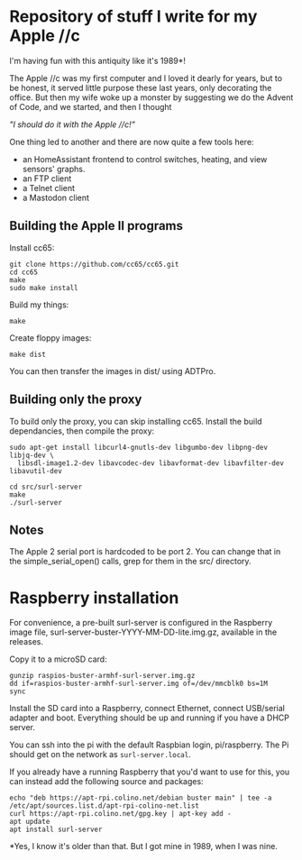 # Repository of stuff I write for my Apple //c

I'm having fun with this antiquity like it's 1989*!

The Apple //c was my first computer and I loved it dearly
for years, but to be honest, it served little purpose these
last years, only decorating the office. But then my wife woke
up a monster by suggesting we do the Advent of Code, and we
started, and then I thought

_"I should do it with the Apple //c!"_

One thing led to another and there are now quite a few tools
here:
- an HomeAssistant frontend to control switches, heating, and view sensors' graphs.
- an FTP client
- a Telnet client
- a Mastodon client

## Building the Apple II programs

Install cc65:

```
git clone https://github.com/cc65/cc65.git
cd cc65
make
sudo make install
```

Build my things:

```
make
```

Create floppy images:

```
make dist
```

You can then transfer the images in dist/ using ADTPro.

## Building only the proxy

To build only the proxy, you can skip installing cc65. Install the build dependancies, then compile the proxy:

```
sudo apt-get install libcurl4-gnutls-dev libgumbo-dev libpng-dev libjq-dev \
  libsdl-image1.2-dev libavcodec-dev libavformat-dev libavfilter-dev libavutil-dev

cd src/surl-server
make
./surl-server
```

## Notes

The Apple 2 serial port is hardcoded to be port 2. You can change that in the simple_serial_open() calls, grep for them in the src/ directory.

# Raspberry installation
For convenience, a pre-built surl-server is configured in the Raspberry image file, surl-server-buster-YYYY-MM-DD-lite.img.gz, available in the releases.

Copy it to a microSD card:
```
gunzip raspios-buster-armhf-surl-server.img.gz
dd if=raspios-buster-armhf-surl-server.img of=/dev/mmcblk0 bs=1M
sync
```

Install the SD card into a Raspberry, connect Ethernet, connect USB/serial adapter and boot. Everything should be up and running if you have a DHCP server. 

You can ssh into the pi with the default Raspbian login, pi/raspberry. The Pi should get on the network as `surl-server.local`.

If you already have a running Raspberry that you'd want to use for this, you can instead add the following source and packages:

```
echo "deb https://apt-rpi.colino.net/debian buster main" | tee -a /etc/apt/sources.list.d/apt-rpi-colino-net.list
curl https://apt-rpi.colino.net/gpg.key | apt-key add -
apt update
apt install surl-server
```

*Yes, I know it's older than that. But I got mine in 1989, when I was nine.

